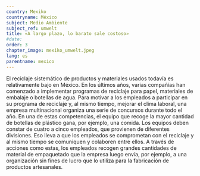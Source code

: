 ```yaml
---
country: Mexiko
countryname: México
subject: Medio Ambiente
subject_ref: umwelt
title: «A largo plazo, lo barato sale costoso»
#date:
order: 3
chapter_image: mexiko_umwelt.jpeg
lang: es
parentname: mexico
---
```

<div class="content" markdown="1">
El reciclaje sistemático de productos y materiales usados todavía es relativamente bajo en México. En los últimos años, varias compañías han comenzado a implementar programas de reciclaje para papel, materiales de embalaje o botellas de agua. Para motivar a los empleados a participar en su programa de reciclaje y, al mismo tiempo, mejorar el clima laboral, una empresa multinacional organiza una serie de concursos durante todo el año. En una de estas competencias, el equipo que recoge la mayor cantidad de botellas de plástico gana, por ejemplo, una comida. Los equipos deben constar de cuatro a cinco empleados, que provienen de diferentes divisiones. Eso lleva a que los empleados se comprometan con el reciclaje y al mismo tiempo se comuniquen y colaboren entre ellos. A través de acciones como estas, los empleados recogen grandes cantidades de material de empaquetado que la empresa luego envía, por ejemplo, a una organización sin fines de lucro que lo utiliza para la fabricación de productos artesanales.
</div>
